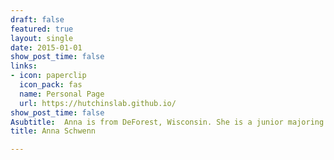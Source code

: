 ```yaml
---
draft: false
featured: true
layout: single
date: 2015-01-01
show_post_time: false
links:
- icon: paperclip
  icon_pack: fas
  name: Personal Page
  url: https://hutchinslab.github.io/
show_post_time: false
Asubtitle:  Anna is from DeForest, Wisconsin. She is a junior majoring in Microbiology. Her plans for after graduation include going into industry pharmaceutical research, as sge has an internship with PPD this summer in their microbiology department. A hobby of hers is that she loves to run. She has competed in numerous half marathons, and actually ran her first marathon this past June. 
title: Anna Schwenn

---
```

